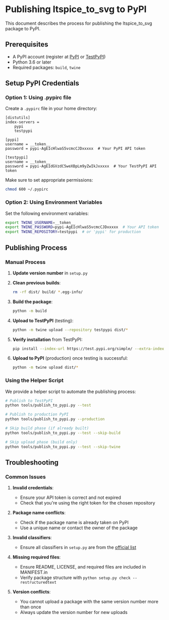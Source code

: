 # Publishing ltspice_to_svg to PyPI

This document describes the process for publishing the ltspice_to_svg package to PyPI.

## Prerequisites

- A PyPI account (register at [PyPI](https://pypi.org/account/register/) or [TestPyPI](https://test.pypi.org/account/register/))
- Python 3.6 or later
- Required packages: `build`, `twine`

## Setup PyPI Credentials

### Option 1: Using .pypirc file

Create a `.pypirc` file in your home directory:

```
[distutils]
index-servers =
    pypi
    testpypi

[pypi]
username = __token__
password = pypi-AgEIcHlwaS5vcmcCJDxxxxx  # Your PyPI API token

[testpypi]
username = __token__
password = pypi-AgEIdGVzdC5weXBpLm9yZwIkJxxxxx  # Your TestPyPI API token
```

Make sure to set appropriate permissions:

```bash
chmod 600 ~/.pypirc
```

### Option 2: Using Environment Variables

Set the following environment variables:

```bash
export TWINE_USERNAME=__token__
export TWINE_PASSWORD=pypi-AgEIcHlwaS5vcmcCJDxxxxx  # Your API token
export TWINE_REPOSITORY=testpypi  # or 'pypi' for production
```

## Publishing Process

### Manual Process

1. **Update version number** in `setup.py`

2. **Clean previous builds**:
   ```bash
   rm -rf dist/ build/ *.egg-info/
   ```

3. **Build the package**:
   ```bash
   python -m build
   ```

4. **Upload to TestPyPI** (testing):
   ```bash
   python -m twine upload --repository testpypi dist/*
   ```

5. **Verify installation** from TestPyPI:
   ```bash
   pip install --index-url https://test.pypi.org/simple/ --extra-index-url https://pypi.org/simple/ ltspice_to_svg
   ```

6. **Upload to PyPI** (production) once testing is successful:
   ```bash
   python -m twine upload dist/*
   ```

### Using the Helper Script

We provide a helper script to automate the publishing process:

```bash
# Publish to TestPyPI
python tools/publish_to_pypi.py --test

# Publish to production PyPI
python tools/publish_to_pypi.py --production

# Skip build phase (if already built)
python tools/publish_to_pypi.py --test --skip-build

# Skip upload phase (build only)
python tools/publish_to_pypi.py --test --skip-twine
```

## Troubleshooting

### Common Issues

1. **Invalid credentials**:
   - Ensure your API token is correct and not expired
   - Check that you're using the right token for the chosen repository

2. **Package name conflicts**:
   - Check if the package name is already taken on PyPI
   - Use a unique name or contact the owner of the package

3. **Invalid classifiers**:
   - Ensure all classifiers in `setup.py` are from the [official list](https://pypi.org/classifiers/)

4. **Missing required files**:
   - Ensure README, LICENSE, and required files are included in MANIFEST.in
   - Verify package structure with `python setup.py check --restructuredtext`

5. **Version conflicts**:
   - You cannot upload a package with the same version number more than once
   - Always update the version number for new uploads 